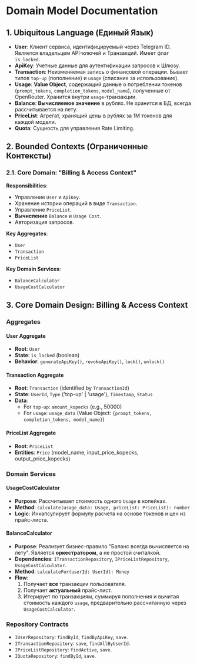 # Domain Model Documentation

## 1. Ubiquitous Language (Единый Язык)

- **User**: Клиент сервиса, идентифицируемый через Telegram ID. Является владельцем API-ключей и Транзакций. Имеет флаг `is_locked`.
- **ApiKey**: Учетные данные для аутентификации запросов к Шлюзу.
- **Transaction**: Неизменяемая запись о финансовой операции. Бывает типов `top-up` (пополнение) и `usage` (списание за использование).
- **Usage**: **Value Object**, содержащий данные о потреблении токенов (`prompt_tokens`, `completion_tokens`, `model_name`), полученные от OpenRouter. Хранится внутри `usage`-транзакции.
- **Balance**: **Вычисляемое значение** в рублях. Не хранится в БД, всегда рассчитывается на лету.
- **PriceList**: Агрегат, хранящий цены в рублях за 1M токенов для каждой модели.
- **Quota**: Сущность для управления Rate Limiting.

## 2. Bounded Contexts (Ограниченные Контексты)

### 2.1. Core Domain: "Billing & Access Context"

**Responsibilities**:
- Управление `User` и `ApiKey`.
- Хранение истории операций в виде `Transaction`.
- Управление `PriceList`.
- **Вычисление** `Balance` и `Usage Cost`.
- Авторизация запросов.

**Key Aggregates**:
- `User`
- `Transaction`
- `PriceList`

**Key Domain Services**:
- `BalanceCalculator`
- `UsageCostCalculator`

## 3. Core Domain Design: Billing & Access Context

### Aggregates

#### User Aggregate
- **Root**: `User`
- **State**: `is_locked` (boolean)
- **Behavior**: `generateApiKey()`, `revokeApiKey()`, `lock()`, `unlock()`

#### Transaction Aggregate
- **Root**: `Transaction` (identified by `TransactionId`)
- **State**: `UserId`, `Type` ('top-up' | 'usage'), `Timestamp`, `Status`
- **Data**:
  - For `top-up`: `amount_kopecks` (e.g., 50000)
  - For `usage`: `usage_data` (Value Object: `{prompt_tokens, completion_tokens, model_name}`)

#### PriceList Aggregate
- **Root**: `PriceList`
- **Entities**: `Price` (model_name, input_price_kopecks, output_price_kopecks)

### Domain Services

#### UsageCostCalculator
- **Purpose**: Рассчитывает стоимость одного `Usage` в копейках.
- **Method**: `calculate(usage_data: Usage, priceList: PriceList): number`
- **Logic**: Инкапсулирует формулу расчета на основе токенов и цен из прайс-листа.

#### BalanceCalculator
- **Purpose**: Реализует бизнес-правило "Баланс всегда вычисляется на лету". Является **оркестратором**, а не простой считалкой.
- **Dependencies**: `ITransactionRepository`, `IPriceListRepository`, `UsageCostCalculator`.
- **Method**: `calculateFor(userId: UserId): Money`
- **Flow**:
    1. Получает **все** транзакции пользователя.
    2. Получает **актуальный** прайс-лист.
    3. Итерирует по транзакциям, суммируя пополнения и вычитая стоимость каждого `usage`, предварительно рассчитанную через `UsageCostCalculator`.

### Repository Contracts

- `IUserRepository`: `findById`, `findByApiKey`, `save`.
- `ITransactionRepository`: `save`, `findAllByUserId`.
- `IPriceListRepository`: `findActive`, `save`.
- `IQuotaRepository`: `findById`, `save`.
